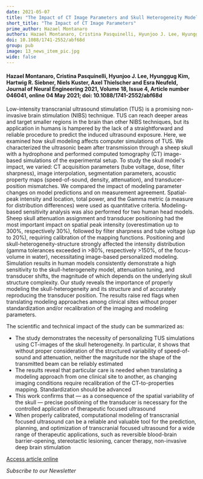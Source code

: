 ```yaml
---
date: 2021-05-07
title: "The Impact of CT Image Parameters and Skull Heterogeneity Modeling on the Accuracy of Transcranial Focused Ultrasound Simulations"
short_title: "The Impact of CT Image Parameters"
prime_author: Hazael Montanaro
authors: Hazael Montanaro, Cristina Pasquinelli, Hyunjoo J. Lee, Hyunggug Kim, Hartwig R. Siebner, Niels Kuster, Axel Thielscher and Esra Neufeld, Journal of Neural Engineering 2021, Volume 18, Issue 4, Article number 046041, online 04 May 2021
doi: 10.1088/1741-2552/abf68d
group: pub
image: 13_news_item_pic.jpg
wide: false
---
```

#### Hazael Montanaro, Cristina Pasquinelli, Hyunjoo J. Lee, Hyunggug Kim, Hartwig R. Siebner, Niels Kuster, Axel Thielscher and Esra Neufeld, Journal of Neural Engineering 2021, Volume 18, Issue 4, Article number 046041, online 04 May 2021; doi: 10.1088/1741-2552/abf68d

Low-intensity transcranial ultrasound stimulation (TUS) is a promising non-invasive brain stimulation (NIBS) technique. TUS can reach deeper areas and target smaller regions in the brain than other NIBS techniques, but its application in humans is hampered by the lack of a straightforward and reliable procedure to predict the induced ultrasound exposure. Here, we examined how skull modeling affects computer simulations of TUS. We characterized the ultrasonic beam after transmission through a sheep skull with a hydrophone and performed computed tomography (CT) image-based simulations of the experimental setup. To study the skull model's impact, we varied: CT acquisition parameters (tube voltage, dose, filter sharpness), image interpolation, segmentation parameters, acoustic property maps (speed-of-sound, density, attenuation), and transducer-position mismatches. We compared the impact of modeling parameter changes on model predictions and on measurement agreement. Spatial-peak intensity and location, total power, and the Gamma metric (a measure for distribution differences) were used as quantitative criteria. Modeling-based sensitivity analysis was also performed for two human head models. Sheep skull attenuation assignment and transducer positioning had the most important impact on spatial peak intensity (overestimation up to 300%, respectively 30%), followed by filter sharpness and tube voltage (up to 20%), requiring calibration of the mapping functions. Positioning and skull-heterogeneity-structure strongly affected the intensity distribution (gamma tolerances exceeded in >80%, respectively >150%, of the focus-volume in water), necessitating image-based personalized modeling. Simulation results in human models consistently demonstrate a high sensitivity to the skull-heterogeneity model, attenuation tuning, and transducer shifts, the magnitude of which depends on the underlying skull structure complexity. Our study reveals the importance of properly modeling the skull-heterogeneity and its structure and of accurately reproducing the transducer position. The results raise red flags when translating modeling approaches among clinical sites without proper standardization and/or recalibration of the imaging and modeling parameters.

The scientific and technical impact of the study can be summarized as:

+ The study demonstrates the necessity of personalizing TUS simulations using CT-images of the skull heterogeneity. In particular, it shows that without proper consideration of the structured variability of speed-of-sound and attenuation, neither the magnitude nor the shape of the transmitted beam can be reliably estimated
+ The results reveal that particular care is needed when translating a modeling approach from one clinical site to another, as changing imaging conditions require recalibration of the CT-to-properties mapping. Standardization should be advanced
+ This work confirms that — as a consequence of the spatial variability of the skull — precise positioning of the transducer is necessary for the controlled application of therapeutic focused ultrasound
+ When properly calibrated, computational modeling of transcranial focused ultrasound can be a reliable and valuable tool for the prediction, planning, and optimization of transcranial focused ultrasound for a wide range of therapeutic applications, such as reversible blood-brain barrier-opening, stereotactic lesioning, cancer therapy, non-invasive deep brain stimulation

[Access article online](https://iopscience.iop.org/article/10.1088/1741-2552/abf68d)

*Subscribe to our Newsletter*
